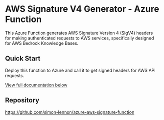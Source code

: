 # AWS Signature V4 Generator - Azure Function

This Azure Function generates AWS Signature Version 4 (SigV4) headers for making authenticated requests to AWS services, specifically designed for AWS Bedrock Knowledge Bases.

## Quick Start

Deploy this function to Azure and call it to get signed headers for AWS API requests.

[View full documentation below](#usage)

## Repository
https://github.com/simon-lennon/azure-aws-signature-function
